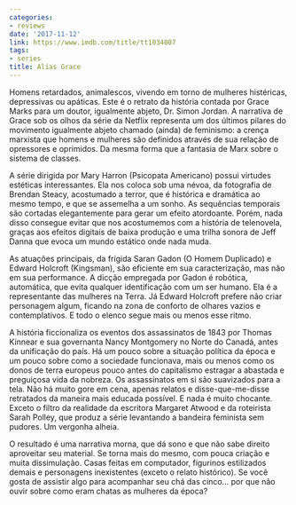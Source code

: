 ```yaml
---
categories:
- reviews
date: '2017-11-12'
link: https://www.imdb.com/title/tt1034007
tags:
- series
title: Alias Grace
---
```


Homens retardados, animalescos, vivendo em torno de mulheres histéricas, depressivas ou apáticas. Este é o retrato da história contada por Grace Marks para um doutor, igualmente abjeto, Dr. Simon Jordan. A narrativa de Grace sob os olhos da série da Netflix representa um dos últimos pilares do movimento igualmente abjeto chamado (ainda) de feminismo: a crença marxista que homens e mulheres são definidos através de sua relação de opressores e oprimidos. Da mesma forma que a fantasia de Marx sobre o sistema de classes.

A série dirigida por Mary Harron (Psicopata Americano) possui virtudes estéticas interessantes. Ela nos coloca sob uma névoa, da fotografia de Brendan Steacy, acostumado a terror, que é histórica e dramática ao mesmo tempo, e que se assemelha a um sonho. As sequências temporais são cortadas elegantemente para gerar um efeito atordoante. Porém, nada disso consegue evitar que nos acostumemos com a história de telenovela, graças aos efeitos digitais de baixa produção e uma trilha sonora de Jeff Danna que evoca um mundo estático onde nada muda.

As atuações principais, da frígida Saran Gadon (O Homem Duplicado) e Edward Holcroft (Kingsman), são eficiente em sua caracterização, mas não em sua performance. A dicção empregada por Gadon é robótica, automática, que evita qualquer identificação com um ser humano. Ela é a representante das mulheres na Terra. Já Edward Holcroft prefere não criar personagem algum, ficando na zona de conforto de olhares vazios e contemplativos. E todo o elenco segue mais ou menos esse ritmo.

A história ficcionaliza os eventos dos assassinatos de 1843 por Thomas Kinnear e sua governanta Nancy Montgomery no Norte do Canadá, antes da unificação do país. Há um pouco sobre a situação política da época e um pouco sobre como a sociedade funcionava, mais ou menos como os donos de terra europeus pouco antes do capitalismo estragar a abastada e preguiçosa vida da nobreza. Os assassinatos em si são suavizados para a tela. Não há muito gore em cena, apenas relatos e disse-que-me-disse retratados da maneira mais educada possível. E nada é muito chocante. Exceto o filtro da realidade da escritora Margaret Atwood e da roteirista Sarah Polley, que produz a série levantando a bandeira feminista sem pudores. Um vergonha alheia.

O resultado é uma narrativa morna, que dá sono e que não sabe direito aproveitar seu material. Se torna mais do mesmo, com pouca criação e muita dissimulação. Casas feitas em computador, figurinos estilizados demais e personagens inexistentes (exceto o relato histórico). Se você gosta de assistir algo para acompanhar seu chá das cinco... por que não ouvir sobre como eram chatas as mulheres da época?